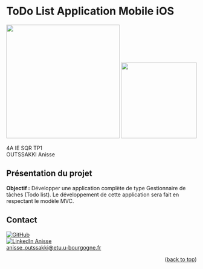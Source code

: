 <a name="readme-top"></a>

# ToDo List Application Mobile iOS


<p align="center">
  <img src="https://user-images.githubusercontent.com/93181410/166483696-8a4daae2-d6e3-4a61-b425-f5118cc6e085.png" width="300"/>
  <img src="https://user-images.githubusercontent.com/93181410/210587101-8d27cb1b-14ed-4bad-8c16-a579c4ad7289.png" width="200"/>
</p>

4A IE SQR TP1  
OUTSSAKKI Anisse 

## Présentation du projet
**Objectif :** Développer une application complète de type Gestionnaire de tâches (Todo list). Le développement de cette application sera fait en respectant le modèle MVC.

## Contact
 

[![GitHub][github-shield1]][github-url1]   
[![LinkedIn Anisse][linkedin-shield]][linkedin-url2]  
anisse_outssakki@etu.u-bourgogne.fr


<p align="right">(<a href="#readme-top">back to top</a>)</p>

[linkedin-shield]: https://img.shields.io/badge/-LinkedIn-black.svg?style=for-the-badge&logo=linkedin&colorB=555
[linkedin-url2]: https://www.linkedin.com/in/anisse-outssakki-101926199/

[github-shield1]: https://img.shields.io/github/followers/AnisseO?style=social
[github-url1]: https://github.com/AnisseO
